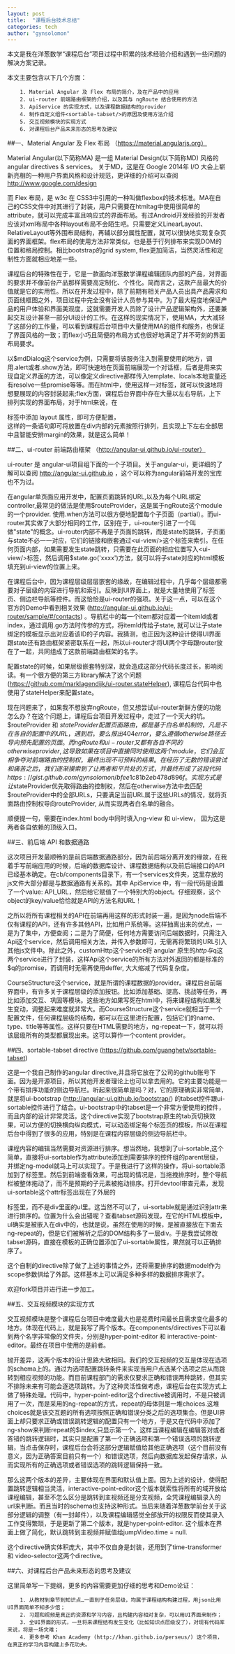 ```yaml
---
layout: post
title:  "课程后台技术总结"
categories: tech
author: "gynsolomon"
---    
```


本文是我在洋葱数学“课程后台”项目过程中积累的技术经验介绍和遇到一些问题的解决方案记录。

本文主要包含以下几个方面：

        1. Material Angular 及 Flex 布局的简介，及在产品中的应用
        2. ui-router 前端路由框架的介绍，以及其与 ngRoute 结合使用的方法
        3. ApiService 的实现方式，以及课程数据结构的provider
        4. 制作自定义组件<sortable-tabset/>的原因及使用方法介绍
        5. 交互视频模块的实现方式
        6. 对课程后台产品未来形态的思考及建议


##一、Material Angular 及 Flex 布局 （https://material.angularjs.org）

Material Angular(以下简称MA) 是一组 Material Design(以下简称MD) 风格的 angular directives & services。
关于MD，这是在 Google 2014年 I/O 大会上崭新亮相的一种用户界面风格和设计规范，更详细的介绍可以查阅 http://www.google.com/design

而 Flex 布局，是 w3c 在 CSS3中引用的一种叫做flexbox的技术标准。MA在自己的CSS文件中对其进行了封装，用户只需要在htmltag中使用很简单的attribute，就可以完成丰富且响应式的界面布局。有过Android开发经验的开发者应该对xml布局中各种layout布局不会陌生吧。只需要定义LinearLayout、RelativeLayout等外围布局结构，再辅以部分属性配置，就可以很快地实现复杂页面的界面框架。flex布局的使用方法非常类似，也是基于行列排布来实现DOM的位置和格局控制。相比bootstrap的grid system, flex更加简洁，当然灵活性和定制性方面就相应地差一些。

课程后台的特殊性在于，它是一款面向洋葱数学课程编辑团队内部的产品，对界面的要求并不像前台产品那样需要高定制化、个性化。简而言之，这款产品最大的价值就是它的实用性。所以在开发过程中，除了前期有相关产品人员出具产品需求和页面线框图之外，项目过程中完全没有设计人员参与其中。为了最大程度地保证产品的用户体验和界面美观度，这就需要开发人员除了设计产品逻辑架构外，还要兼起交互设计甚至一部分UI设计的工作。在这样的现实情况下，使用MA，大大减轻了这部分的工作量，可以看到课程后台项目中大量使用MA的组件和服务，也保证了界面风格的一致；而flex小巧且简便的布局方式也很好地满足了并不苛刻的界面布局要求。

以$mdDialog这个service为例，只需要将该服务注入到需要使用的地方，调用.alert或者.show方法，即可快速地在页面前端展现一个对话框，后者是用来实现自定义界面的方法，可以像定义directive那样传入template、locals本地变量还有resolve一些promise等等。而在html中，使用<md-dialog></md-dialog>这样一对标签，就可以快速地将想要展现的内容封装起来;flex方面，课程后台界面中存在大量以左右导航，上下排列实现的界面布局，对于html来说，在<div>标签中添加 layout 属性，即可方便配置，<div layout="row" layout-align="center center" layout-margin></div>这样的一条语句即可将放置在div内部的元素按照行排列，且实现上下左右全部居中且智能安排margin的效果，就是这么简单！

##二、ui-router 前端路由框架 （http://angular-ui.github.io/ui-router）

ui-router 是 angular-ui项目组下面的一个子项目。关于angular-ui，更详细的了解可以查阅 http://angular-ui.github.io ，这个可以称为angular前端开发的宝库也不为过。

在angular单页面应用开发中，配置页面跳转的URL,以及为每个URL绑定controller,最常见的做法是使用$routeProvider，这是属于ngRoute这个module的一个provider. 使用.when方法可以很方便地配置每个子页面（partial）。而ui-router其实做了大部分相同的工作，区别在于，ui-router引进了一个叫做"state"的概念。ui-router内部不再是子页面的跳转，而是state的跳转，子页面与state不必一一对应，它们的链接和嵌套通过<ui-view/>这个标签来索引。在任何页面内部，如果需要发生state跳转，只需要在此页面的相应位置写入<ui-view/>标签，然后调用$state.go('xxxx')方法，就可以将子state对应的html模板填充到ui-view的位置上来。

在课程后台中，因为课程层级层层嵌套的缘故，在编辑过程中，几乎每个层级都需要对子层级的内容进行导航和索引。反映到UI界面上，就是大量地使用了标签页、侧边栏导航等控件。而这恰恰是ui-router的强项。关于这一点，可以在这个官方的Demo中看到相关效果 (http://angular-ui.github.io/ui-router/sample/#/contacts) 。导航栏中的每一个item都对应着一个itemId或者index，通过调用.go方法时传参的方式，将itemId传给子state, 就可以让子state绑定的模板显示出对应着该ID的子内容。我猜测，也正因为这种设计使得UI界面跟state还有路由框架紧密联系在一起，所以ui-router才将UI两个字母跟router放在了一起，共同组成了这款前端路由框架的名字。

配置state的时候，如果层级嵌套特别深，就会造成这部分代码长度过长，影响阅读。有一个很方便的第三方library解决了这个问题(https://github.com/marklagendijk/ui-router.stateHelper), 课程后台代码中也使用了stateHelper来配置state。

现在问题来了，如果我不想放弃ngRoute，但又想尝试ui-router新鲜方便的功能怎么办？在这个问题上，课程后台项目开发过程中，走过了一个天大的坑。$routeProvider 和 $stateProvider 配置页面路由，都是基于白名单机制的，凡是不在各自的配置中的URL，遇到后，要么报出404 error，要么遵循otherwise路径去导向预先配置的页面。而ngRoute 和 ui-router又都有各自不同的otherwise provider,这导致如果在项目中直接同时使用这两个module，它们会互相争夺对前端路由的控制权，最终出现不可预料的结果。在经历了无数的错误尝试和痛苦之后，我们逐渐摸索到了让两者和平共处的方式，并最终形成了这段代码https://gist.github.com/gynsolomon/bfee1c81b2eb478d896f 。实现方式是让$stateProvider优先取得路由的控制权，然后在otherwise方法中去匹配$routeProvider中的全部URLs，只要满足当前URL属于这些URLs的情况，就将页面路由控制权导向routeProvider, 从而实现两者白名单的融合。

顺便提一句，需要在index.html body中同时填入ng-view 和 ui-view， 因为这是两者各自依赖的顶级入口。

##三、前后端 API 和数据通路

这次项目开发最顺畅的是前后端数据通路部分，因为前后端分离开发的缘故，在我着手写前端应用的时候，后端的数据库设计、课程数据结构以及前后端接口的API已经基本确定。在cb/components目录下，有一个services文件夹，这里存放的js文件大部分都是与数据通路有关系的。其中 ApiService 中，有一段代码是设置了一个value: API_URL，然后给它赋值了一个特别大的object。仔细观察，这个object的key/value恰恰就是API的方法名和URL！

之所以将所有课程相关的API在前端再用这样的形式封装一遍，是因为node后端不仅有课程的API，还有许多其他API，比如用户系统等。这样抽离出来的优点，一是为了集中，方便查阅；二是为了简便，任何地方需要访问后端数据时，只需注入Api这个service，然后调用相关方法，并传入参数即可，无需再将繁琐的URL引入其他js文件中。除此之外，customHttp这个service将 angular 原生的$http与$q这两个service进行了封装，这样Api这个service的所有方法对外返回的都是标准的$q的promise，而调用时无需再使用deffer, 大大缩减了代码复杂度。

CourseStructure这个service，就是所谓的课程数据的provider。课程后台前端界面中，有许多关于课程层级的添加按钮。比如添加基础、提高、挑战等任务，再比如添加交互、巩固等模块。这些地方如果写死在html中，将来课程结构如果发生变动，调整起来难度就非常大。而CourseStructure这个service就相当于一个配置文件，任何课程层级的结构，都可以在这里进行配置，包括它们的name、type、title等等属性。这样只要在HTML需要的地方，ng-repeat一下，就可以将该层级所有的类型都展现出来。这可以算作一个content provider。

##四、sortable-tabset directive (https://github.com/guanghetv/sortable-tabset)

这是一个我自己制作的angular directive,并且将它放在了公司的github账号下面。因为是开源项目，所以其他开发者理论上也可以拿去用的。它的主要功能是一个带有排序功能的侧边导航栏。听起来很简单是吗？对，它的原理确实非常简单，就是将ui-bootstrap (http://angular-ui.github.io/bootstrap/) 的tabset控件跟ui-sortable控件进行了结合。ui-bootstrap中的tabset是一个非常方便使用的控件，而且内部的设计非常灵活。这个directive实现了bootstrap原生的tab页切换效果，可以方便的切换横向纵向模式，可以动态绑定每个标签页的模板，所以在课程后台中得到了很多的应用，特别是在课程内容层级的侧边导航栏中。

课程内容的编辑当然需要对资源进行排序。想当然地，我想到了ui-sortable,这个简单，直接将ui-sortable作为attribute添加到需要排序的控件组的parent层级，并绑定ng-model就马上可以实现了。于是我进行了这样的操作，将ui-sortable添加到了<tabset>标签里。然后到前端查看效果，可出现的情况是，当拖拽排序时，整个导航栏被整体拖动了，而不是预期的子元素被拖动排序。打开devtool审查元素，发现ui-sortable这个attr标签出现在了外层的<div>标签里，而不是div里面的ul里。这当然不可以了，ui-sortable就是通过识别attr来进行排序的。位置为什么会出错呢？查看tabset源码发现，在它的HTML模板中，ul确实是被嵌入在div中的，也就是说，虽然在使用的时候，<tab>是被直接放在<tabset>下面去ng-repeat的，但是它们被解析之后的DOM结构多了一层div。于是我尝试修改tabset源码，直接在模板的正确位置添加了ui-sortable属性，果然就可以正确排序了。

这个自制的directive除了做了上述的事情之外，还将需要排序的数据model作为scope参数供给了外部。这样基本上可以满足多种多样的数据排序需求了。

欢迎fork项目并进行进一步加工。

##五、交互视频模块的实现方式
    
交互视频模块是整个课程后台项目中难度最大也是花费时间最长且需求变化最多的地方。体现在代码上，就是我写了两个版本。在components/directives下可以看到两个名字非常像的文件夹，分别是hyper-point-editor 和 interactive-point-editor。最终在项目中使用的是前者。

抛开差异，这两个版本的设计思路大致相同。我们的交互视频的交互是体现在选项的schema上的。通过为选项配置跳转条件来实现当用户点选某个选项之后从而跳转到相应视频的功能。而目前课程部门的需求仅要求正确和错误两种跳转，但其实不排除未来有可能会逐选项跳转。为了这种灵活性做考虑，课程后台在实现方式上做了特殊处理。代码中，hyper-point-editor这个directive被调用时，不是只被调用了一次，而是采用的ng-repeat的方式，repeat的母体则是一堆choices.这堆choices就是该交互题的所有选项按照正确和错误分类之后的选项集合。但是UI界面上却只要求正确或错误跳转逻辑的配置只有一个地方，于是又在代码中添加了ng-show来判断repeat的$index,只显示第一个。这样当课程编辑在编辑答对或者答错的跳转逻辑时，其实只是配置了第一个正确选项和第一个错误选项的跳转逻辑，当点击保存时，课程后台会将这部分逻辑赋值给其他正确选项（这个目前没有意义，因为正确答案目前只有一个）和错误选项，然后向数据库发起保存请求，从而实现所有的正确选项或者错误选项的跳转逻辑保持一致。

那么这两个版本的差异，主要体现在界面和默认值上面。因为上述的设计，使得配置跳转逻辑相当灵活，interactive-point-editor这个版本就索性将所有的域开放给课程编辑，甚至不怎么区分是跳转到主视频还是分支视频，全凭课程编辑录入的url来判断。而且当时的schema也支持这种形式。当后来随着洋葱数学前台关于这部分逻辑的调整（有一封邮件），以及课程编辑感觉全部放开的权限反而使其录入工作变得繁琐，于是更新了第二个版本，就是hyper-point-editor. 这个版本在界面上做了简化，默认跳转到主视频并赋值给jumpVideo.time = null.

这个directive确实体积庞大，其中不仅自身是封装，还用到了time-transformer 和 video-selector这两个directive。

##六、对课程后台产品未来形态的思考及建议 

这里简单写一下提纲，更多的内容需要更加仔细的思考和Demo论证：

        1. 从教材到章节到知识点…一直到子任务层级，均属于课程结构构建过程，用json比用UI界面简单不知多少倍；
        2. 习题和视频是真正的资源和学习内容，且构建内容相对复杂，可以用UI界面来制作；
        3. 全UI界面的形式，一旦将来课程结构发生变化（比如知识点层级没了），对现有代码库来说，将是一场灾难；
        4. 更多参考 Khan Academy (http://khan.github.io/perseus/) 这个项目，在真正的学习内容构建上多花功夫。
